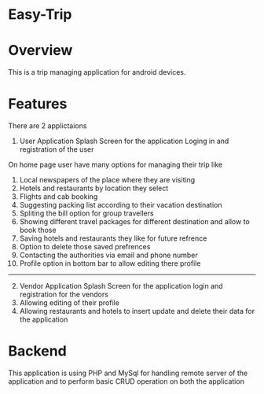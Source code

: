 # Easy-Trip

# Overview
This is a trip managing application for android devices.

# Features

There are 2 applictaions 

1) User Application
Splash Screen for the application
Loging in and registration of the user

On home page user have many options for managing their trip like 
1) Local newspapers of the place where they are visiting
2) Hotels and restaurants by location they select
3) Flights and cab booking
4) Suggesting packing list according to their vacation destination
5) Spliting the bill option for group travellers
6) Showing different travel packages for different destination and allow to book those
7) Saving hotels and restaurants they like for future refrence
8) Option to delete those saved prefrences
9) Contacting the authorities via email and phone number
10) Profile option in bottom bar to allow editing there profile
-----------------------------------

2) Vendor Application
Splash Screen for the application
login and registration for the vendors
1) Allowing editing of their profile
2) Allowing restaurants and hotels to insert update and delete their data for the application

# Backend
This application is using PHP and MySql for handling remote server of the application and to perform basic CRUD operation on both the application


